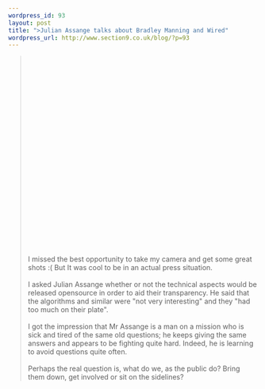 ```yaml
--- 
wordpress_id: 93
layout: post
title: ">Julian Assange talks about Bradley Manning and Wired"
wordpress_url: http://www.section9.co.uk/blog/?p=93
---
```

><object width="480" height="385"><param name="movie" value="http://www.youtube.com/v/1fEt4Rhy6ic?fs=1&amp;hl=en_US"></param><param name="allowFullScreen" value="true"></param><param name="allowscriptaccess" value="always"></param><embed src="http://www.youtube.com/v/1fEt4Rhy6ic?fs=1&amp;hl=en_US" type="application/x-shockwave-flash" allowscriptaccess="always" allowfullscreen="true" width="480" height="385"></embed></object><br /><br />I missed the best opportunity to take my camera and get some great shots :( But It was cool to be in an actual press situation.<br /><br />I asked Julian Assange whether or not the technical aspects would be released opensource in order to aid their transparency. He said that the algorithms and similar were "not very interesting" and they "had too much on their plate".<br /><br />I got the impression that Mr Assange is a man on a mission who is sick and tired of the same old questions; he keeps giving the same answers and appears to be fighting quite hard. Indeed, he is learning to avoid questions quite often. <br /><br />Perhaps the real question is, what do we, as the public do? Bring them down, get involved or sit on the sidelines?
